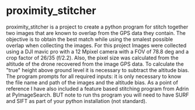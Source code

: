 # proximity_stitcher
proximity_stitcher is a project to create a python program for stitch together two images that are known to overlap from the GPS data they contain. 
The objective is to obtain the best match while using the smalest possible overlap when collecting the images.
For this project Images were collected using a DJI mavic pro with a 12 Mpixel camera with a FOV of 78.8 deg and a crop factor of 26/35 (f/2.2). Also, the pixel size was calculated from the altitude of the drone recovered from the image GPS data. To calculate the "true" height above ground level it is necessary to subtract the altitude bias.
The program prompts for all required inputs: it is only necessary to know the file name and path of the images and the altitude bias.
As a point of reference I have also included a feature based stitching program from Adrin at PyImageSearch. BUT note to run ths program you will need to have SURF and SIFT as part of your python installation (not standard).
